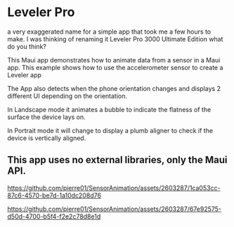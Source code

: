 # Leveler Pro 
a very exaggerated name for a simple app that took me a few hours to make.
I was thinking of renaming it Leveler Pro 3000 Ultimate Edition what do you think?

This Maui app demonstrates how to animate data from a sensor in a Maui app. 
This example shows how to use the accelerometer sensor to create a Leveler
app 

The App also detects when the phone orientation changes and displays 2 different UI depending on the orientation.

In Landscape mode it animates a bubble to indicate the flatness of the surface the device lays on. 

In Portrait mode it will change to display a plumb aligner to check if the device is vertically aligned.

## This app uses no external libraries, only the Maui API.



https://github.com/pierre01/SensorAnimation/assets/2603287/1ca053cc-87c6-4570-be7d-1a10dc208d76



https://github.com/pierre01/SensorAnimation/assets/2603287/67e92575-d50d-4700-b5f4-f2e2c78d8e1d

